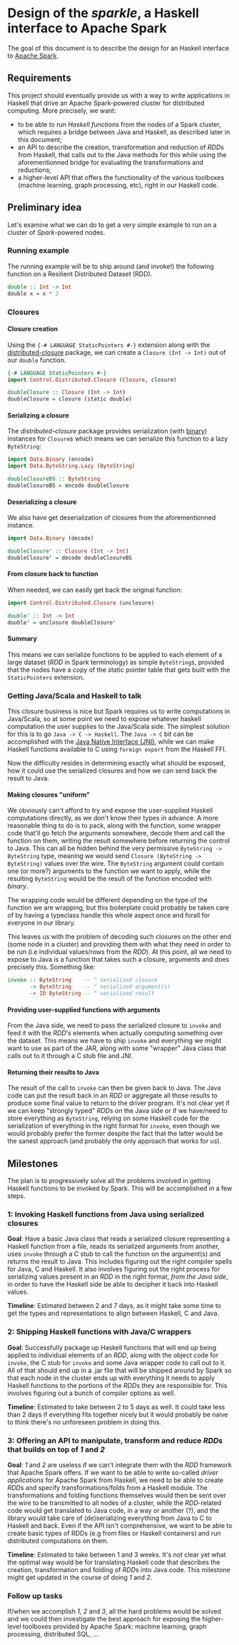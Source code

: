 # Design of the *sparkle*, a Haskell interface to Apache Spark

The goal of this document is to describe the design for an Haskell interface to [Apache Spark](http://spark.apache.org/).

## Requirements

This project should eventually provide us with a way to write applications in Haskell that drive an Apache Spark-powered cluster for distributed computing. More precisely, we want:

- to be able to run *Haskell functions* from the nodes of a Spark cluster, which requires a bridge between Java and Haskell, as described later in this document;
- an API to describe the creation, transformation and reduction of *RDD*s from Haskell, that calls out to the Java methods for this while using the aforementionned bridge for evaluating the transformations and reductions;
- a higher-level API that offers the functionality of the various toolboxes (machine learning, graph processing, etc), right in our Haskell code.

## Preliminary idea

Let's examine what we can do to get a very simple example to run on a cluster of *Spark*-powered nodes.

### Running example

The running example will be to ship around (and invoke!) the following function on a Resilient Distributed Dataset (RDD).

``` haskell
double :: Int -> Int
double x = x * 2
```

### Closures

#### Closure creation

Using the `{-# LANGUAGE StaticPointers #-}` extension along with the [distributed-closure](https://github.com/tweag/distributed-closure) package, we can create a `Closure (Int -> Int)` out of our `double` function.

``` haskell
{-# LANGUAGE StaticPointers #-}
import Control.Distributed.Closure (Closure, closure)

doubleClosure :: Closure (Int -> Int)
doubleClosure = closure (static double)
```

#### Serializing a closure

The *distributed-closure* package provides serialization (with [binary](http://hackage.haskell.org/package/binary)) instances for `Closure`s which means we can serialize this function to a lazy `ByteString`:

``` haskell
import Data.Binary (encode)
import Data.ByteString.Lazy (ByteString)

doubleClosureBS :: ByteString
doubleClosureBS = encode doubleClosure
```

#### Deserializing a closure

We also have get deserialization of closures from the aforementionned instance.

``` haskell
import Data.Binary (decode)

doubleClosure' :: Closure (Int -> Int)
doubleClosure' = decode doubleClosureBS
```

#### From closure back to function

When needed, we can easily get back the original function:

``` haskell
import Control.Distributed.Closure (unclosure)

double' :: Int -> Int
double' = unclosure doubleClosure'
```

#### Summary

This means we can serialize functions to be applied to each element of a large dataset (*RDD* in Spark terminology) as simple `ByteString`s, provided that the nodes have a copy of the static pointer table that gets built with the `StaticPointers` extension.

### Getting Java/Scala and Haskell to talk

This closure business is nice but Spark requires us to write computations in Java/Scala, so at some point we need to expose whatever haskell computation the user supplies to the Java/Scala side. The simplest solution for this is to go `Java -> C -> Haskell`. The `Java -> C` bit can be accomplished with the [Java Native Interface (JNI)](https://en.wikipedia.org/wiki/Java_Native_Interface), while we can make Haskell functions available to C using `foreign export` from the Haskell FFI.

Now the difficulty resides in determining exactly what should be exposed, how it could use the serialized closures and how we can send back the result to Java.

#### Making closures "uniform"

We obviously can't afford to try and expose the user-supplied Haskell computations directly, as we don't know their types in advance. A more reasonable thing to do is to pack, along with the function, some wrapper code that'll go fetch the arguments somewhere, decode them and call the function on them, writing the result somewhere before returning the control to Java. This can all be hidden behind the very permissive `ByteString -> ByteString` type, meaning we would send `Closure (ByteString -> ByteString)` values over the wire. The `ByteString` argument could contain one (or more?) arguments to the function we want to apply, while the resulting `ByteString` would be the result of the function encoded with *binary*.

The wrapping code would be different depending on the type of the function we are wrapping, but this boilerplate could probably be taken care of by having a typeclass handle this whole aspect once and forall for everyone in our library.

This leaves us with the problem of decoding such closures on the other end (some node in a cluster) and providing them with what they need in order to be run (i.e individual values/rows from the *RDD*). At this point,  all we need to expose to Java is a function that takes such a closure, arguments and does precisely this. Something like:

``` haskell
invoke :: ByteString    -- ^ serialized closure
       -> ByteString    -- ^ serialized argument(s)
       -> IO ByteString -- ^ serialized result
```

#### Providing user-supplied functions with arguments

From the Java side, we need to pass the serialized closure to `invoke` and feed it with the *RDD*'s elements when actually computing something over the dataset. This means we have to ship `invoke` and everything we might want to use as part of the JAR, along with some "wrapper" Java class that calls out to it through a C stub file and JNI.

#### Returning their results to Java

The result of the call to `invoke` can then be given back to Java. The Java code can put the result back in an *RDD* or aggregate all those results to produce some final value to return to the driver program. It's not clear yet if we can keep "strongly typed" *RDD*s on the Java side or if we have/need to store everything as `ByteString`, relying on some Haskell code for the serialization of everything in the right format for `invoke`, even though we would probably prefer the former despite the fact that the latter would be the sanest approach (and probably the only approach that works for us).

## Milestones

The plan is to progressively solve all the problems involved in getting Haskell functions to be invoked by Spark. This will be accomplished in a few steps.

### 1: Invoking Haskell functions from Java using serialized closures

**Goal**: Have a basic Java class that reads a serialized closure representing a Haskell function from a file, reads its serialized arguments from another, uses `invoke` through a C stub to call the function on the argument(s) and returns the result to Java. This includes figuring out the right compiler spells for Java, C and Haskell. It also involves figuring out the right process for serializing values present in an *RDD* in the right format, *from the Java side*, in order to have the Haskell side be able to decipher it back into Haskell values.

**Timeline**: Estimated between 2 and 7 days, as it might take some time to get the types and representations to align between Haskell, C and Java.

### 2: Shipping Haskell functions with Java/C wrappers

**Goal**: Successfully package up Haskell functions that will end up being applied to individual elements of an *RDD*, along with the object code for `invoke`, the C stub for `invoke` and some Java wrapper code to call out to it. All of that should end up in a .jar file that will be shipped around by Spark so that each node in the cluster ends up with everything it needs to apply Haskell functions to the portions of the *RDD*s they are responsible for. This involves figuring out a bunch of compiler options as well.

**Timeline**: Estimated to take between 2 to 5 days as well. It could take less than 2 days if everything fits together nicely but it would probably be naive to think there's no unforeseen problem in doing this.

### 3: Offering an API to manipulate, transform and reduce *RDD*s that builds on top of *1* and *2*

**Goal**: *1* and *2* are useless if we can't integrate them with the *RDD* framework that Apache Spark offers. If we want to be able to write so-called *driver applications* for Apache Spark from Haskell, we need to be able to create *RDD*s and specify transformations/folds from a Haskell module. The transformations and folding functions themselves would then be sent over the wire to be transmitted to all nodes of a cluster, while the *RDD*-related code would get translated to Java code, in a way or another (?), and the library would take care of (de)serializing everything from Java to C to Haskell and back. Even if the API isn't comprehensive, we want to be able to create basic types of RDDs (e.g from files or Haskell containers) and run distributed computations on them.

**Timeline**: Estimated to take between 1 and 3 weeks. It's not clear yet what the optimal way would be for translating Haskell code that describes the creation, transformation and folding of *RDD*s into Java code. This milestone might get updated in the course of doing *1* and *2*.

### Follow up tasks

If/when we accomplish *1*, *2* and *3*, all the hard problems would be solved and we could then investigate the best approach for exposing the higher-level toolboxes provided by Apache Spark: machine learning, graph processing, distributed SQL, ...
